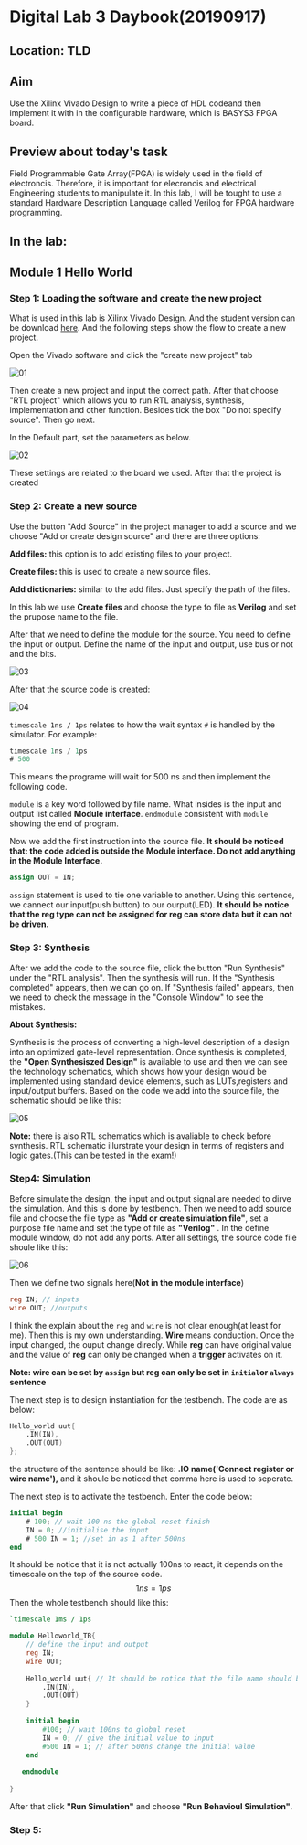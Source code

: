 # Digital Lab 3 Daybook(20190917)

## Location: TLD

## Aim

Use the Xilinx Vivado Design to write a piece of HDL codeand then implement it with in the configurable hardware, which is BASYS3 FPGA board.

## Preview about today's task

Field Programmable Gate Array(FPGA)  is widely used in the field of electroncis. Therefore, it is important for elecroncis and electrical Engineering students to manipulate it. In this lab, I will be tought to use a standard Hardware Description Language called Verilog for FPGA hardware programming.

## In the lab:

## Module 1 Hello World

### **Step 1: Loading the software and create the new project**

What is used in this lab is Xilinx Vivado Design. And the student version can be download [here](https://www.xilinx.com/support/download.html). And the following steps show the flow to create a new project.

Open the Vivado software and click the "create new project" tab

![01](https://github.com/taleman1997/Digital_lab_3/blob/master/Review_digit_lab_/graph/01.png)

Then create a new project and input the correct path. After that choose "RTL project" which allows you to run RTL analysis, synthesis, implementation and other function. Besides tick the box "Do not specify source". Then go next.

In the Default part, set the parameters as below.

![02](https://github.com/taleman1997/Digital_lab_3/blob/master/Review_digit_lab_/graph/02.png)

These settings are related to the board we used. After that the project is created

### **Step 2: Create a new source**

Use the button "Add Source" in the project manager to add a source and we choose "Add or create design source" and there are three options: 

**Add files:** this option is to add existing files to your project.

**Create files:** this is used to create a new source files.

**Add dictionaries:** similar to the add files. Just specify the path of the files.

In this lab we use **Create files** and choose the type fo file as **Verilog** and set the prupose name to the file.

After that we need to define the module for the source. You need to define the input or output. Define the name of the input and output, use bus or not and the bits.

![03](03.png)



After that the source code is created:

![04](https://github.com/taleman1997/Digital_lab_3/blob/master/Review_digit_lab_/graph\04.png)

`timescale 1ns / 1ps` relates to how the wait syntax `#` is handled by the simulator. For example:

```verilog
timescale 1ns / 1ps
# 500
```

This means the programe will wait for 500 ns and then implement the following code.

`module` is a key word followed by file name. What insides is the input and output list called **Module interface**. `endmodule` consistent with `module` showing the end of program.

Now we add the first instruction into the source file. **It should be noticed that: the code added is outside the Module interface. Do not add anything in the Module Interface.**

```verilog
assign OUT = IN;
```

`assign` statement is used to tie one variable to another. Using this sentence, we cannect our input(push button) to our ourput(LED). **It should be notice that the reg type can not be assigned for reg can store data but it can not be driven.**

### **Step 3: Synthesis**

After we add the code to the source file, click the button "Run Synthesis" under the "RTL analysis".  Then the synthesis will run. If the "Synthesis completed" appears, then we can go on. If "Synthesis failed" appears, then we need to check the message in the "Console Window" to see the mistakes.

**About Synthesis:**

Synthesis is the process of converting a high-level description of a design into an optimized gate-level representation. Once synthesis is completed, the **"Open Synthesiszed Design"** is available to use and then we can see the technology schematics, which shows how your design would be implemented using standard device elements, such as LUTs,registers and input/output buffers. Based on the code we add into the source file, the schematic should be like this:

![05](https://github.com/taleman1997/Digital_lab_3/blob/master/Review_digit_lab_/graph\05.png)

**Note:** there is also RTL schematics which is avaliable to check before synthesis. RTL schematic illurstrate your design in  terms of registers and logic gates.(This can be tested in the exam!)

### **Step4: Simulation**

Before simulate the design, the input and output signal are needed to dirve the simulation. And this is done by testbench. Then we need to add source file and choose the file type as **"Add or create simulation file"**, set a purpose file name and set the type of file as **"Verilog"** . In the define module window, do not add any ports. After all settings, the source code file shoule like this:

![06](https://github.com/taleman1997/Digital_lab_3/blob/master/Review_digit_lab_/graph\06.png)



Then we define two signals here(**Not in the module interface**)

```verilog
reg IN; // inputs
wire OUT; //outputs
```

I think the explain about the `reg` and `wire` is not clear enough(at least for me). Then this is my own understanding. **Wire** means conduction. Once the input changed, the ouput change direcly. While **reg** can have original value and the value of **reg** can only be changed when a **trigger** activates on it.

**Note: wire can be set by `assign`  but reg can only be set in `initial`or `always` sentence**

The next step is to design instantiation for the testbench. The code are as below:

```verilog
Hello_world uut{
	.IN(IN),
	.OUT(OUT)
};
```

the structure of the sentence should be like: **.IO name('Connect register or wire name'),** and it shoule be noticed that comma here is used to seperate.

The next step is to activate the testbench. Enter the code below:

```verilog
initial begin
    # 100; // wait 100 ns the global reset finish
    IN = 0; //initialise the input
    # 500 IN = 1; //set in as 1 after 500ns
end
```

It should be notice that it is not actually 100ns to react, it depends on the timescale on the top of the source code. 
$$
1ns = 1ps
$$
Then the whole testbench should like this:

```verilog
`timescale 1ms / 1ps

module Helloworld_TB{
    // define the input and output
    reg IN; 
    wire OUT;
    
    Hello_world uut{ // It should be notice that the file name should be consist with the source file
        .IN(IN),
        .OUT(OUT)
    }
    
    initial begin
        #100; // wait 100ns to global reset
        IN = 0; // give the initial value to input
        #500 IN = 1; // after 500ns change the initial value
    end
    
   endmodule
    
}
```

After that click **"Run Simulation"** and choose **"Run Behavioul Simulation"**. 

### Step 5: 